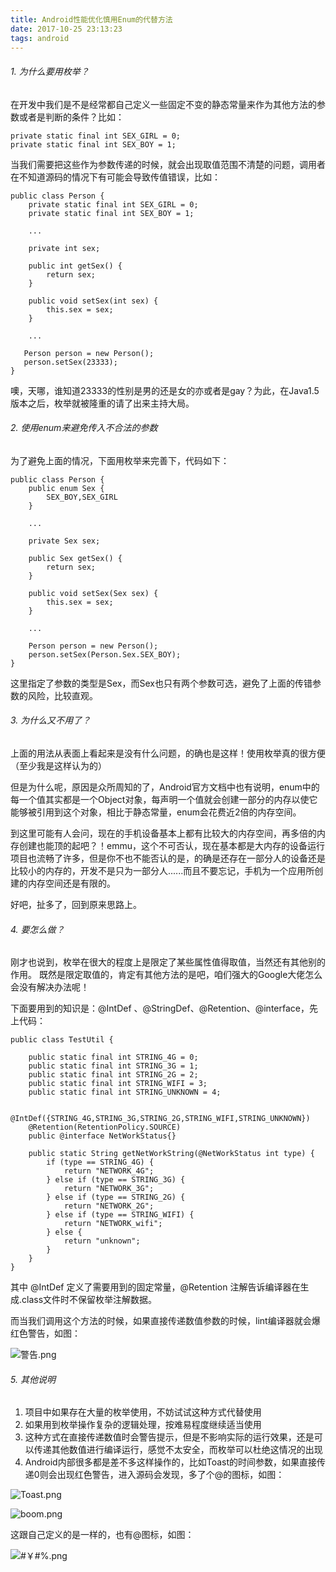 ```yaml
---
title: Android性能优化慎用Enum的代替方法
date: 2017-10-25 23:13:23
tags: android
---
```

###### 1. 为什么要用枚举？
在开发中我们是不是经常都自己定义一些固定不变的静态常量来作为其他方法的参数或者是判断的条件？比如：
<!--more-->
```
private static final int SEX_GIRL = 0;
private static final int SEX_BOY = 1;
```
当我们需要把这些作为参数传递的时候，就会出现取值范围不清楚的问题，调用者在不知道源码的情况下有可能会导致传值错误，比如：
```
public class Person {
    private static final int SEX_GIRL = 0;
    private static final int SEX_BOY = 1;

    ...

    private int sex;

    public int getSex() {
        return sex;
    }

    public void setSex(int sex) {
        this.sex = sex;
    }

    ...

   Person person = new Person();
   person.setSex(23333);
}
```

噢，天哪，谁知道23333的性别是男的还是女的亦或者是gay？为此，在Java1.5版本之后，枚举就被隆重的请了出来主持大局。

###### 2. 使用enum来避免传入不合法的参数
为了避免上面的情况，下面用枚举来完善下，代码如下：
```
public class Person {
    public enum Sex {
        SEX_BOY,SEX_GIRL
    }

    ...

    private Sex sex;

    public Sex getSex() {
        return sex;
    }

    public void setSex(Sex sex) {
        this.sex = sex;
    }

    ...

    Person person = new Person();
    person.setSex(Person.Sex.SEX_BOY);
}

```
这里指定了参数的类型是Sex，而Sex也只有两个参数可选，避免了上面的传错参数的风险，比较直观。

###### 3. 为什么又不用了？
上面的用法从表面上看起来是没有什么问题，的确也是这样！使用枚举真的很方便（至少我是这样认为的）

但是为什么呢，原因是众所周知的了，Android官方文档中也有说明，enum中的每一个值其实都是一个Object对象，每声明一个值就会创建一部分的内存以使它能够被引用到这个对象，相比于静态常量，enum会花费近2倍的内存空间。

到这里可能有人会问，现在的手机设备基本上都有比较大的内存空间，再多倍的内存创建也能顶的起吧？！emmu，这个不可否认，现在基本都是大内存的设备运行项目也流畅了许多，但是你不也不能否认的是，的确是还存在一部分人的设备还是比较小的内存的，开发不是只为一部分人......而且不要忘记，手机为一个应用所创建的内存空间还是有限的。

好吧，扯多了，回到原来思路上。

###### 4. 要怎么做？
刚才也说到，枚举在很大的程度上是限定了某些属性值得取值，当然还有其他别的作用。
既然是限定取值的，肯定有其他方法的是吧，咱们强大的Google大佬怎么会没有解决办法呢！

下面要用到的知识是：@IntDef 、@StringDef、@Retention、@interface，先上代码：
```
public class TestUtil {

    public static final int STRING_4G = 0;
    public static final int STRING_3G = 1;
    public static final int STRING_2G = 2;
    public static final int STRING_WIFI = 3;
    public static final int STRING_UNKNOWN = 4;

    @IntDef({STRING_4G,STRING_3G,STRING_2G,STRING_WIFI,STRING_UNKNOWN})
    @Retention(RetentionPolicy.SOURCE)
    public @interface NetWorkStatus{}

    public static String getNetWorkString(@NetWorkStatus int type) {
        if (type == STRING_4G) {
            return "NETWORK_4G";
        } else if (type == STRING_3G) {
            return "NETWORK_3G";
        } else if (type == STRING_2G) {
            return "NETWORK_2G";
        } else if (type == STRING_WIFI) {
            return "NETWORK_wifi";
        } else {
            return "unknown";
        }
    }
}
```
其中 @IntDef 定义了需要用到的固定常量，@Retention 注解告诉编译器在生成.class文件时不保留枚举注解数据。

而当我们调用这个方法的时候，如果直接传递数值参数的时候，lint编译器就会爆红色警告，如图：

![警告.png](http://upload-images.jianshu.io/upload_images/4463150-a4975eb7494d7572.png?imageMogr2/auto-orient/strip%7CimageView2/2/w/1240)

###### 5. 其他说明
1. 项目中如果存在大量的枚举使用，不妨试试这种方式代替使用
2. 如果用到枚举操作复杂的逻辑处理，按难易程度继续适当使用
3. 这种方式在直接传递数值时会警告提示，但是不影响实际的运行效果，还是可以传递其他数值进行编译运行，感觉不太安全，而枚举可以杜绝这情况的出现
4. Android内部很多都是差不多这样操作的，比如Toast的时间参数，如果直接传递0则会出现红色警告，进入源码会发现，多了个@的图标，如图：

![Toast.png](http://upload-images.jianshu.io/upload_images/4463150-46da48a7d583064e.png?imageMogr2/auto-orient/strip%7CimageView2/2/w/1240)

![boom.png](http://upload-images.jianshu.io/upload_images/4463150-3485879c5cc22c0c.png?imageMogr2/auto-orient/strip%7CimageView2/2/w/1240)

这跟自己定义的是一样的，也有@图标，如图：

![#￥#%.png](http://upload-images.jianshu.io/upload_images/4463150-40039e22d19ce53d.png?imageMogr2/auto-orient/strip%7CimageView2/2/w/1240)